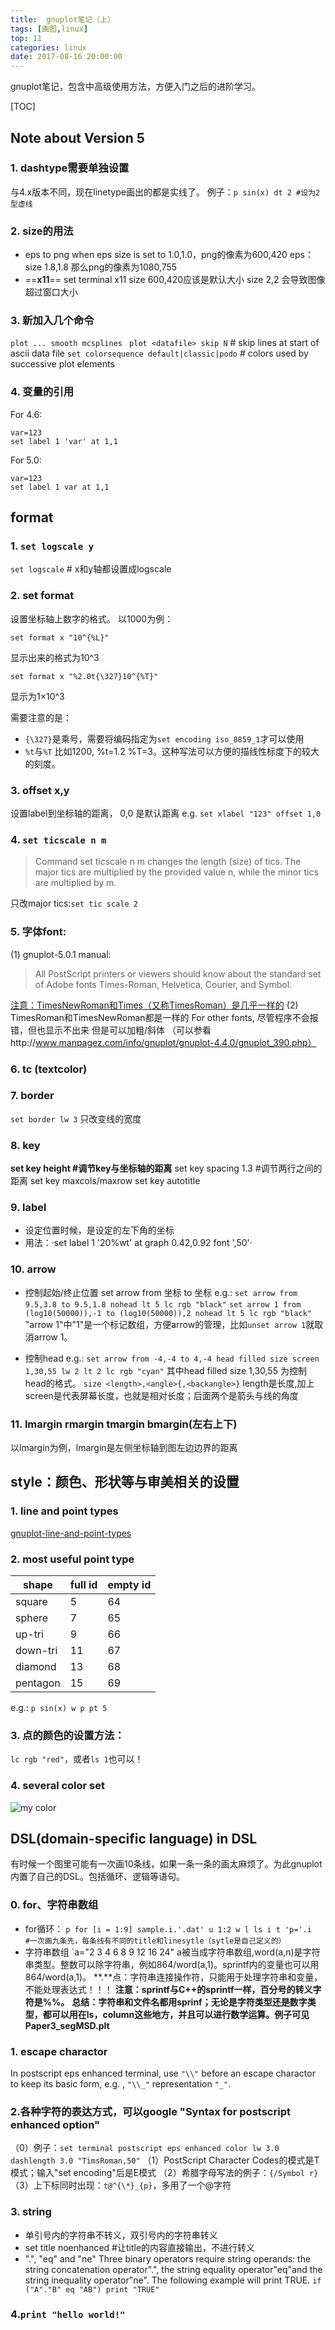 ```yaml
---
title:  gnuplot笔记（上）
tags: [画图,linux]   
top: 11
categories: linux   
date: 2017-08-16 20:00:00
---
```


gnuplot笔记，包含中高级使用方法，方便入门之后的进阶学习。
<!-- more -->
[TOC]

## Note about Version 5 
### 1. dashtype需要单独设置
与4.x版本不同，现在linetype画出的都是实线了。
例子：`p sin(x) dt 2 #设为2型虚线`
### 2. size的用法
+ eps to png
when eps size is set to 1.0,1.0，png的像素为600,420
eps：size 1.8,1.8 那么png的像素为1080,755
+ ==**x11**== set terminal x11 size 600,420应该是默认大小
size 2,2 会导致图像超过窗口大小

### 3. 新加入几个命令
`plot ... smooth mcsplines `
`plot <datafile> skip N`    # skip lines at start of ascii data file
`set colorsequence default|classic|podo` # colors used by successive plot elements
### 4. 变量的引用
For 4.6:
```
var=123
set label 1 'var' at 1,1 
```
For 5.0:
```
var=123
set label 1 var at 1,1 
```



## format
### 1. `set logscale y`
`set logscale` # x和y轴都设置成logscale
### 2. set format 
设置坐标轴上数字的格式。
以1000为例：
   ```gnuplot
set format x "10^{%L}" 
``` 
显示出来的格式为10^3

   ```gnuplot
set format x "%2.0t{\327}10^{%T}" 
``` 
显示为1×10^3 

需要注意的是：
   - `{\327}`是乘号，需要将编码指定为`set encoding iso_8859_1`才可以使用
   - `%t`与`%T`
  比如1200, %t=1.2 %T=3。这种写法可以方便的描线性标度下的较大的刻度。

### 3. offset x,y   
设置label到坐标轴的距离， 0,0 是默认距离 e.g. `set xlabel "123" offset 1,0`

### 4. `set ticscale n m`    
   >Command set ticscale n m changes the length (size) of tics. The major tics are multiplied by the provided value n, while the minor tics are multiplied by m.

只改major tics:`set tic scale 2`
  
### 5. 字体font:
 (1) gnuplot-5.0.1 manual:
   > All PostScript printers or viewers should know about the standard set of Adobe fonts Times-Roman, Helvetica, Courier, and Symbol.  

[注意：TimesNewRoman和Times（又称TimesRoman）是几乎一样的](https://www.zhihu.com/question/36527847)
 (2) TimesRoman和TimesNewRoman都是一样的
    For other fonts, 尽管程序不会报错，但也显示不出来
    但是可以加粗/斜体 （可以参看http://www.manpagez.com/info/gnuplot/gnuplot-4.4.0/gnuplot_390.php）
### 6. tc (textcolor)
### 7. border
`set border lw 3` 只改变线的宽度
  

### 8. key
**set key height #调节key与坐标轴的距离**
set key spacing 1.3 #调节两行之间的距离
set key maxcols/maxrow
set key autotitle

### 9. label 
+ 设定位置时候，是设定的左下角的坐标
+ 用法：·set label 1 '20%wt' at graph 0.42,0.92 font ',50'·

### 10. arrow
+ 控制起始/终止位置
set arrow from 坐标 to 坐标
e.g.: 
  `set arrow from 9.5,3.8 to 9.5,1.8 nohead lt 5 lc rgb "black"`
  `set arrow 1 from (log10(50000)),-1 to (log10(50000)),2 nohead lt 5 lc rgb "black"`  "arrow 1"中"1"是一个标记数组，方便arrow的管理，比如`unset arrow 1`就取消arrow 1。

+ 控制head
e.g.: 
`set arrow from -4,-4 to 4,-4 head filled size screen 1,30,55 lw 2 lt 2 lc rgb "cyan"`
其中head filled size 1,30,55 为控制head的格式。
`size <length>,<angle>{,<backangle>}`
length是长度,加上screen是代表屏幕长度，也就是相对长度；后面两个是箭头与线的角度

### 11. lmargin rmargin tmargin bmargin(左右上下)
以lmargin为例，lmargin是左侧坐标轴到图左边边界的距离







## style：颜色、形状等与审美相关的设置
### 1. line and point types
[gnuplot-line-and-point-types](https://img.alicdn.com/imgextra/i4/95029972/TB21hDfhpXXXXbrXpXXXXXXXXXX_!!95029972.png)

### 2. most useful point type
| shape | full id | empty  id|
|--------|--------|--------|
|    square    |   5     | 64 | 
|    sphere    |   7     | 65 | 
|    up-tri    |   9     | 66 | 
|    down-tri    |   11     | 67 |
|    diamond    |   13     | 68 |
|    pentagon    |   15     | 69 ||
e.g.:
`p sin(x) w p pt 5 `
### 3. 点的颜色的设置方法：
`lc rgb "red"`，或者`ls 1`也可以！
### 4. several color set
![my color](https://img.alicdn.com/imgextra/i3/95029972/TB2RODgopXXXXbSXXXXXXXXXXXX_!!95029972.png)






##  DSL(domain-specific language) in DSL
有时候一个图里可能有一次画10条线，如果一条一条的画太麻烦了。为此gnuplot内置了自己的DSL。包括循环、逻辑等语句。
### 0. for、字符串数组
+ for循环：
`p for [i = 1:9] sample.i.'.dat' u 1:2 w l ls i t 'p='.i   #一次画九条先，每条线有不同的title和linesytle（sytle是自己定义的）`
+ 字符串数组
`a="2 3 4 6 8 9 12 16 24" 
a被当成字符串数组,word(a,n)是字符串类型。整数可以除字符串，例如864/word(a,1)。sprintf内的变量也可以用864/word(a,1)。
**.**点：字符串连接操作符，只能用于处理字符串和变量，不能处理表达式！！！
**注意：sprintf与C++的sprintf一样，百分号的转义字符是%%。**
**总结：字符串和文件名都用sprinf；无论是字符类型还是数字类型，都可以用在ls，column这些地方，并且可以进行数学运算。例子可见Paper3_segMSD.plt**



### 1. escape charactor   
In postscript eps enhanced terminal, use `"\\"` before an escape charactor to keep its basic form, e.g. , `"\\_"`  representation `"_"`.
### 2.各种字符的表达方式，可以google "Syntax for postscript enhanced option"
  （0）例子：`set terminal postscript eps enhanced color lw 3.0 dashlength 3.0 "TimsRoman,50"`
  （1）PostScript Character Codes的模式是T模式；输入"set encoding"后是E模式
  （2）希腊字母写法的例子：`{/Symbol r}`
  （3）上下标同时出现：`t@^{\*}_{p}`，多用了一个@字符

### 3. string
+ 单引号内的字符串不转义，双引号内的字符串转义
+ set title noenhanced #让title的内容直接输出，不进行转义
+ ".", "eq" and "ne"
Three binary operators require string operands: the string concatenation operator".", the string equality operator"eq"and the string inequality operator"ne". The following example will print TRUE.
`if ("A"."B" eq "AB") print "TRUE"`

### 4.`print "hello world!"`








